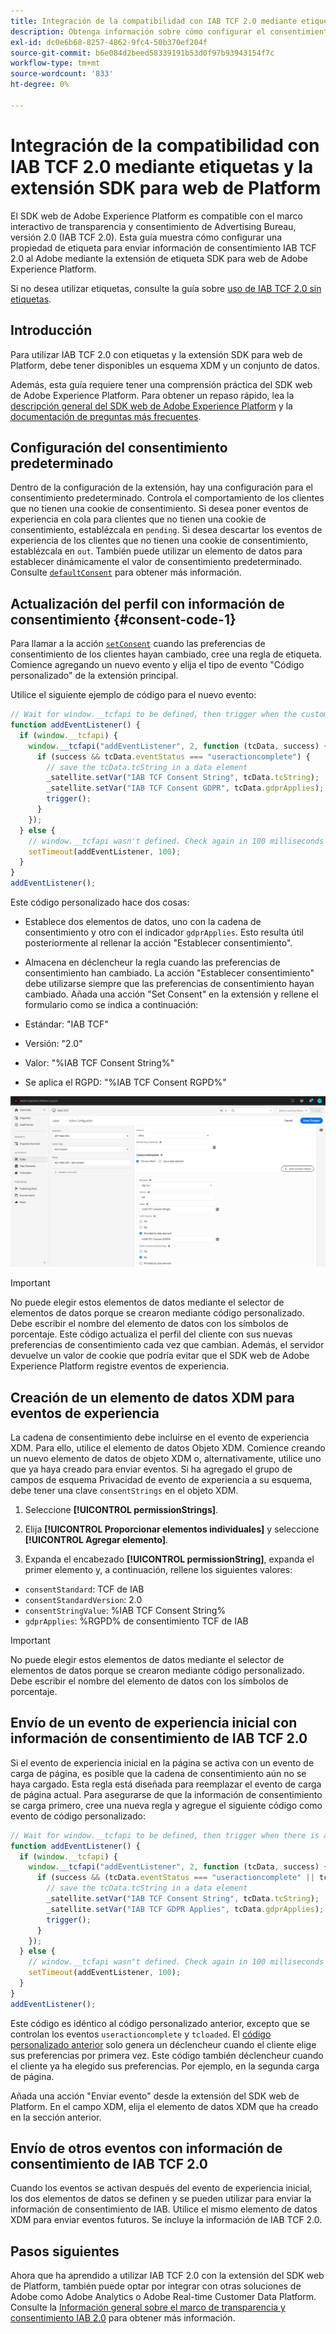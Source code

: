 ```yaml
---
title: Integración de la compatibilidad con IAB TCF 2.0 mediante etiquetas y la extensión SDK para web de Platform
description: Obtenga información sobre cómo configurar el consentimiento IAB TCF 2.0 con etiquetas y la extensión SDK para web de Adobe Experience Platform.
exl-id: dc0e6b68-8257-4862-9fc4-50b370ef204f
source-git-commit: b6e084d2beed58339191b53d0f97b93943154f7c
workflow-type: tm+mt
source-wordcount: '833'
ht-degree: 0%

---
```


# Integración de la compatibilidad con IAB TCF 2.0 mediante etiquetas y la extensión SDK para web de Platform

El SDK web de Adobe Experience Platform es compatible con el marco interactivo de transparencia y consentimiento de Advertising Bureau, versión 2.0 (IAB TCF 2.0). Esta guía muestra cómo configurar una propiedad de etiqueta para enviar información de consentimiento IAB TCF 2.0 al Adobe mediante la extensión de etiqueta SDK para web de Adobe Experience Platform.

Si no desea utilizar etiquetas, consulte la guía sobre [uso de IAB TCF 2.0 sin etiquetas](./without-tags.md).

## Introducción

Para utilizar IAB TCF 2.0 con etiquetas y la extensión SDK para web de Platform, debe tener disponibles un esquema XDM y un conjunto de datos.

Además, esta guía requiere tener una comprensión práctica del SDK web de Adobe Experience Platform. Para obtener un repaso rápido, lea la [descripción general del SDK web de Adobe Experience Platform](../../home.md) y la [documentación de preguntas más frecuentes](../../faq.md).

## Configuración del consentimiento predeterminado

Dentro de la configuración de la extensión, hay una configuración para el consentimiento predeterminado. Controla el comportamiento de los clientes que no tienen una cookie de consentimiento. Si desea poner eventos de experiencia en cola para clientes que no tienen una cookie de consentimiento, establézcala en `pending`. Si desea descartar los eventos de experiencia de los clientes que no tienen una cookie de consentimiento, establézcala en `out`. También puede utilizar un elemento de datos para establecer dinámicamente el valor de consentimiento predeterminado. Consulte [`defaultConsent`](/help/web-sdk/commands/configure/defaultconsent.md) para obtener más información.

## Actualización del perfil con información de consentimiento {#consent-code-1}

Para llamar a la acción [`setConsent`](/help/web-sdk/commands/setconsent.md) cuando las preferencias de consentimiento de los clientes hayan cambiado, cree una regla de etiqueta. Comience agregando un nuevo evento y elija el tipo de evento &quot;Código personalizado&quot; de la extensión principal.

Utilice el siguiente ejemplo de código para el nuevo evento:

```javascript
// Wait for window.__tcfapi to be defined, then trigger when the customer has completed their consent and preferences.
function addEventListener() {
  if (window.__tcfapi) {
    window.__tcfapi("addEventListener", 2, function (tcData, success) {
      if (success && tcData.eventStatus === "useractioncomplete") {
        // save the tcData.tcString in a data element
        _satellite.setVar("IAB TCF Consent String", tcData.tcString);
        _satellite.setVar("IAB TCF Consent GDPR", tcData.gdprApplies);
        trigger();
      }
    });
  } else {
    // window.__tcfapi wasn't defined. Check again in 100 milliseconds
    setTimeout(addEventListener, 100);
  }
}
addEventListener();
```

Este código personalizado hace dos cosas:

* Establece dos elementos de datos, uno con la cadena de consentimiento y otro con el indicador `gdprApplies`. Esto resulta útil posteriormente al rellenar la acción &quot;Establecer consentimiento&quot;.

* Almacena en déclencheur la regla cuando las preferencias de consentimiento han cambiado. La acción &quot;Establecer consentimiento&quot; debe utilizarse siempre que las preferencias de consentimiento hayan cambiado. Añada una acción &quot;Set Consent&quot; en la extensión y rellene el formulario como se indica a continuación:

* Estándar: &quot;IAB TCF&quot;
* Versión: &quot;2.0&quot;
* Valor: &quot;%IAB TCF Consent String%&quot;
* Se aplica el RGPD: &quot;%IAB TCF Consent RGPD%&quot;

![Acción de consentimiento de conjunto de IAB](../../assets/consent/iab-tcf/with-launch/iab-action.png)

>[!IMPORTANT]
>
>No puede elegir estos elementos de datos mediante el selector de elementos de datos porque se crearon mediante código personalizado. Debe escribir el nombre del elemento de datos con los símbolos de porcentaje. Este código actualiza el perfil del cliente con sus nuevas preferencias de consentimiento cada vez que cambian. Además, el servidor devuelve un valor de cookie que podría evitar que el SDK web de Adobe Experience Platform registre eventos de experiencia.

## Creación de un elemento de datos XDM para eventos de experiencia

La cadena de consentimiento debe incluirse en el evento de experiencia XDM. Para ello, utilice el elemento de datos Objeto XDM. Comience creando un nuevo elemento de datos de objeto XDM o, alternativamente, utilice uno que ya haya creado para enviar eventos. Si ha agregado el grupo de campos de esquema Privacidad de evento de experiencia a su esquema, debe tener una clave `consentStrings` en el objeto XDM.

1. Seleccione **[!UICONTROL permissionStrings]**.

1. Elija **[!UICONTROL Proporcionar elementos individuales]** y seleccione **[!UICONTROL Agregar elemento]**.

1. Expanda el encabezado **[!UICONTROL permissionString]**, expanda el primer elemento y, a continuación, rellene los siguientes valores:

* `consentStandard`: TCF de IAB
* `consentStandardVersion`: 2.0
* `consentStringValue`: %IAB TCF Consent String%
* `gdprApplies`: %RGPD% de consentimiento TCF de IAB

>[!IMPORTANT]
>
>No puede elegir estos elementos de datos mediante el selector de elementos de datos porque se crearon mediante código personalizado. Debe escribir el nombre del elemento de datos con los símbolos de porcentaje.

## Envío de un evento de experiencia inicial con información de consentimiento de IAB TCF 2.0

Si el evento de experiencia inicial en la página se activa con un evento de carga de página, es posible que la cadena de consentimiento aún no se haya cargado. Esta regla está diseñada para reemplazar el evento de carga de página actual. Para asegurarse de que la información de consentimiento se carga primero, cree una nueva regla y agregue el siguiente código como evento de código personalizado:

```javascript
// Wait for window.__tcfapi to be defined, then trigger when there is a consent string
function addEventListener() {
  if (window.__tcfapi) {
    window.__tcfapi("addEventListener", 2, function (tcData, success) {
      if (success && (tcData.eventStatus === "useractioncomplete" || tcData.eventStatus === "tcloaded")) {
        // save the tcData.tcString in a data element
        _satellite.setVar("IAB TCF Consent String", tcData.tcString);
        _satellite.setVar("IAB TCF GDPR Applies", tcData.gdprApplies);
        trigger();
      }
    });
  } else {
    // window.__tcfapi wasn"t defined. Check again in 100 milliseconds
    setTimeout(addEventListener, 100);
  }
}
addEventListener();
```

Este código es idéntico al código personalizado anterior, excepto que se controlan los eventos `useractioncomplete` y `tcloaded`. El [código personalizado anterior](#consent-code-1) solo genera un déclencheur cuando el cliente elige sus preferencias por primera vez. Este código también déclencheur cuando el cliente ya ha elegido sus preferencias. Por ejemplo, en la segunda carga de página.

Añada una acción &quot;Enviar evento&quot; desde la extensión del SDK web de Platform. En el campo XDM, elija el elemento de datos XDM que ha creado en la sección anterior.

## Envío de otros eventos con información de consentimiento de IAB TCF 2.0

Cuando los eventos se activan después del evento de experiencia inicial, los dos elementos de datos se definen y se pueden utilizar para enviar la información de consentimiento de IAB. Utilice el mismo elemento de datos XDM para enviar eventos futuros. Se incluye la información de IAB TCF 2.0.

## Pasos siguientes

Ahora que ha aprendido a utilizar IAB TCF 2.0 con la extensión del SDK web de Platform, también puede optar por integrar con otras soluciones de Adobe como Adobe Analytics o Adobe Real-time Customer Data Platform. Consulte la [Información general sobre el marco de transparencia y consentimiento IAB 2.0](./overview.md) para obtener más información.
